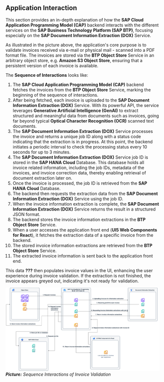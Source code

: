 ## Application Interaction

This section provides an in-depth explanation of how the **SAP Cloud Application Programming Model (CAP)** backend interacts with the different services on the **SAP Business Technology Platform (SAP BTP)**, focusing especially on the **SAP Document Information Extraction (DOX)** Service.

As illustrated in the picture above, the application's core purpose is to validate invoices received via e-mail or physical mail - scanned into a PDF format file. The invoices are stored via the **BTP Object Store** Service in an arbitrary object store, e.g. **Amazon S3 Object Store**, ensuring that a persistent version of each invoice is available.

The **Sequence of Interactions** looks like:

1. The **SAP Cloud Application Programming Model (CAP)** backend fetches the invoices from the **BTP Object Store** Service, marking the beginning of the sequence of interactions.
2. After being fetched, each invoice is uploaded to the **SAP Document Information Extraction (DOX)** Service. With its powerful API, the service leverages **Generative Artificial Intelligence (GenAI)** to extract structured and meaningful data from documents such as invoices, going far beyond typical **Optical Character Recognition (OCR)** scanned text documents.
3. The **SAP Document Information Extraction (DOX)** Service processes the invoice and returns a unique job ID along with a status code indicating that the extraction is in progress. At this point, the backend initiates a periodic interval to check the processing status every 10 seconds for up to 3 minutes.
4. The **SAP Document Information Extraction (DOX)** Service job ID is stored in the **SAP HANA Cloud** Database. This database holds all invoice related information, including the job IDs, metadata of the invoices, and invoice correction data, thereby enabling retrieval of document extraction later on.
5. Once the invoice is processed, the job ID is retrieved from the **SAP HANA Cloud** Database.
6. The backend then requests the extraction data from the **SAP Document Information Extraction (DOX)** Service using the job ID.
7. When the invoice information extraction is complete, the **SAP Document Information Extraction (DOX)** Service returns the result in a structured JSON format.
8. The backend stores the invoice information extractions in the **BTP Object Store** Service.
9. When a user accesses the application front end (**UI5 Web Components for React**), it fetches the extraction data of a specific invoice from the backend.
10. The stored invoice information extractions are retrieved from the **BTP Object Store** Service.
11. The extracted invoice information is sent back to the application front end.

This data **???** then populates invoice values in the UI, enhancing the user experience during invoice validation. If the extraction is not finished, the invoice appears greyed out, indicating it's not ready for validation.

[<img src="images\Solution_Diagram_Interaction_new_cache.drawio.png" width="1200"/>](images/Solution_Diagram_Interaction_new_cache.drawio.png)
_**Picture:** Sequence Interactions of Invoice Validation_